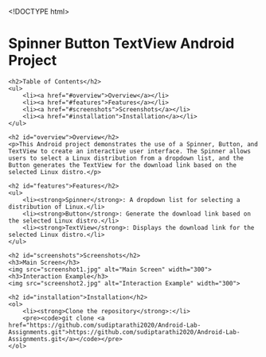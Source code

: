 
<p>&lt;!DOCTYPE html&gt;</p>
<html lang="en">
<head>
    <meta charset="UTF-8">
    <meta name="viewport" content="width=device-width, initial-scale=1.0">
    <title>Spinner Button TextView Android Project</title>
</head>
<body>
    <h1>Spinner Button TextView Android Project</h1>

    <h2>Table of Contents</h2>
    <ul>
        <li><a href="#overview">Overview</a></li>
        <li><a href="#features">Features</a></li>
        <li><a href="#screenshots">Screenshots</a></li>
        <li><a href="#installation">Installation</a></li>
    </ul>

    <h2 id="overview">Overview</h2>
    <p>This Android project demonstrates the use of a Spinner, Button, and TextView to create an interactive user interface. The Spinner allows users to select a Linux distribution from a dropdown list, and the Button generates the TextView for the download link based on the selected Linux distro.</p>

    <h2 id="features">Features</h2>
    <ul>
        <li><strong>Spinner</strong>: A dropdown list for selecting a distribution of Linux.</li>
        <li><strong>Button</strong>: Generate the download link based on the selected Linux distro.</li>
        <li><strong>TextView</strong>: Displays the download link for the selected Linux distro.</li>
    </ul>

    <h2 id="screenshots">Screenshots</h2>
    <h3>Main Screen</h3>
    <img src="screenshot1.jpg" alt="Main Screen" width="300">
    <h3>Interaction Example</h3>
    <img src="screenshot2.jpg" alt="Interaction Example" width="300">

    <h2 id="installation">Installation</h2>
    <ol>
        <li><strong>Clone the repository</strong>:</li>
        <pre><code>git clone <a href="https://github.com/sudiptarathi2020/Android-Lab-Assignments.git">https://github.com/sudiptarathi2020/Android-Lab-Assignments.git</a></code></pre>
    </ol>
</body>
</html>
